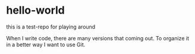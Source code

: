# hello-world
this is a test-repo for playing around 

When I write code, there are many versions that coming out.
To organize it in a better way I want to use Git.
